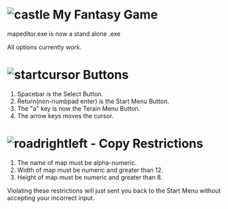 # ![castle](https://user-images.githubusercontent.com/31811140/128297661-664cc63c-1bb6-4dec-ad70-184095c760ca.png) My Fantasy Game

mapeditor.exe is now a stand alone .exe

All options currently work.



# ![startcursor](https://user-images.githubusercontent.com/31811140/128297960-0c70d5ea-97de-48be-93ed-6a5146ba5828.png) Buttons
  1. Spacebar is the Select Button.
  2. Return(non-numbpad enter) is the Start Menu Button.
  3. The "a" key is now the Terain Menu Button.
  4. The arrow keys moves the cursor.


# ![roadrightleft - Copy](https://user-images.githubusercontent.com/31811140/128297863-c426da28-ec4e-438d-bc8b-e6c363078f79.png) Restrictions 

1. The name of map must be alpha-numeric.
2. Width of map must be numeric and greater than 12.
3. Height of map must be numeric and greater than 8.

Violating these restrictions will just sent you back to the Start Menu without accepting your incorrect input.
